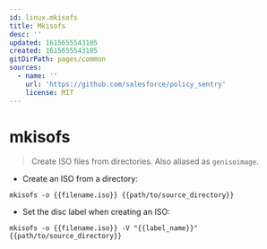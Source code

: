 ```yaml
---
id: linux.mkisofs
title: Mkisofs
desc: ''
updated: 1615655543105
created: 1615655543105
gitDirPath: pages/common
sources:
  - name: ''
    url: 'https://github.com/salesforce/policy_sentry'
    license: MIT
---
```

# mkisofs

> Create ISO files from directories.
> Also aliased as `genisoimage`.

- Create an ISO from a directory:

`mkisofs -o {{filename.iso}} {{path/to/source_directory}}`

- Set the disc label when creating an ISO:

`mkisofs -o {{filename.iso}} -V "{{label_name}}" {{path/to/source_directory}}`

